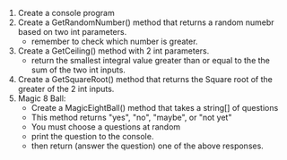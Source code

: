 1. Create a console program
2. Create a GetRandomNumber() method that returns a random numebr based on two int parameters.
    - remember to check which number is greater.
3. Create a GetCeiling() method with 2 int parameters.
    - return the smallest integral value greater than or equal to the the sum of the two int inputs.
4. Create a GetSquareRoot() method that returns the Square root of the greater of the 2 int inputs.
5. Magic 8 Ball:
    - Create a MagicEightBall() method that takes a string[] of questions
    - This method returns "yes", "no", "maybe", or "not yet" 
    - You must choose a questions at random
    - print the question to the console.
    - then return (answer the question) one of the above responses.